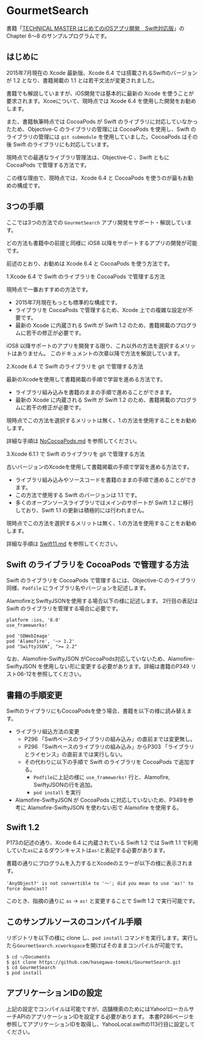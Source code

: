 # GourmetSearch
書籍「[TECHNICAL MASTER はじめてのiOSアプリ開発　Swift対応版](http://www.amazon.co.jp/dp/4798043656)」の Chapter 6〜8 のサンプルプログラムです。

## はじめに

2015年7月現在の Xcode 最新版、Xcode 6.4 では搭載されるSwiftのバージョンが 1.2 となり、書籍掲載の 1.1 とは若干文法が変更されました。

書籍でも解説していますが、iOS開発では基本的に最新の Xcode を使うことが要求されます。Xcoeについて、現時点では Xcode 6.4 を使用した開発をお勧めします。

また、書籍執筆時点では CocoaPods が Swift のライブラリに対応していなかったため、Objective-C のライブラリの管理には CocoaPods を使用し、Swift のライブラリの管理には ``git submodule`` を使用していました。CocoaPods はその後  Swift のライブラリにも対応しています。

現時点での最適なライブラリ管理法は、Objective-C 、Swift ともに CocoaPods で管理する方法です。

この様な理由で、現時点では、Xcode 6.4 と CocoaPods を使うのが最もお勧めの構成です。
 
## 3つの手順

ここでは3つの方法での ``GourmetSearch`` アプリ開発をサポート・解説しています。

どの方法も書籍中の前提と同様に iOS8 以降をサポートするアプリの開発が可能です。

前述のとおり、お勧めは Xcode 6.4 と CocoaPods を使う方法です。 

1.Xcode 6.4 で Swift のライブラリを CocoaPods で管理する方法

現時点で一番おすすめの方法です。

* 2015年7月現在もっとも標準的な構成です。
* ライブラリを CocoaPods で管理するため、Xcode 上での複雑な設定が不要です。
* 最新の Xcode に内蔵される Swift が Swift 1.2 のため、書籍掲載のプログラムに若干の修正が必要です。
 
iOS8 以降サポートのアプリを開発する限り、これ以外の方法を選択するメリットはありません。
このドキュメントの次章以降で方法を解説しています。
 
2.Xcode 6.4 で Swift のライブラリを git で管理する方法

最新のXcodeを使用して書籍掲載の手順で学習を進める方法です。

* ライブラリ組み込みを書籍のままの手順で進めることができます。
* 最新の Xcode に内蔵される Swift が Swift 1.2 のため、書籍掲載のプログラムに若干の修正が必要です。

現時点でこの方法を選択するメリットは無く、1.の方法を使用することをお勧めします。

詳細な手順は [NoCocoaPods.md](https://github.com/hasegawa-tomoki/GourmetSearch/blob/master/NoCocoaPods.md) を参照してください。

3.Xcode 6.1.1 で Swift のライブラリを git で管理する方法

古いバージョンのXcodeを使用して書籍掲載の手順で学習を進める方法です。

* ライブラリ組み込みやソースコードを書籍のままの手順で進めることができます。
* この方法で使用する Swift のバージョンは 1.1 です。
* 多くのオープンソースライブラリではメインのサポートが Swift 1.2 に移行しており、Swift 1.1 の更新は積極的には行われません。

現時点でこの方法を選択するメリットは無く、1.の方法を使用することをお勧めします。

詳細な手順は [Swift11.md](https://github.com/hasegawa-tomoki/GourmetSearch/blob/master/Swift11.md) を参照してください。


## Swift のライブラリを CocoaPods で管理する方法

Swift のライブラリを CocoaPods で管理するには、Objective-C のライブラリ同様、``Podfile`` にライブラリ名やバージョンを記述します。

AlamofireとSwiftyJSONを使用する場合以下の様に記述します。
2行目の表記は Swift のライブラリを管理する場合に必要です。

```
platform :ios, '8.0'
use_frameworks!

pod 'SDWebImage'
pod 'Alamofire', '~> 1.2'
pod "SwiftyJSON", ">= 2.2"
```

なお、Alamofire-SwiftyJSON がCocoaPods対応していないため、Alamofire-SwiftyJSON を使用しない形に変更する必要があります。詳細は書籍のP349 リスト06-12を参照してください。

## 書籍の手順変更

SwiftのライブラリにもCocoaPodsを使う場合、書籍を以下の様に読み替えます。

* ライブラリ組込方法の変更
  * P296 「Swiftベースのライブラリの組み込み」の直前までは変更無し。
  * P296 「Swiftベースのライブラリの組み込み」からP303 「ライブラリとライセンス」の直前までは実行しない。
  * その代わりに以下の手順で Swift のライブラリを CocoaPods で追加する。
    * ``Podfile``に上記の様に ``use_frameworks!`` 行と、Alamofire, SwiftyJSONの行を追加。
    * ``pod install`` を実行
* Alamofire-SwiftyJSON が CocoaPods に対応していないため、P349を参考に Alamofire-SwiftyJSON を使わない形で Alamofire を使用する。

## Swift 1.2

P173の記述の通り、Xcode 6.4 に内蔵されている Swift 1.2 では Swift 1.1 で利用していた``as``によるダウンキャストは``as!``と表記する必要があります。

書籍の通りにプログラムを入力するとXcodeのエラーが以下の様に表示されます。

``'AnyObject?' is not convertible to '〜'; did you mean to use 'as!' to force downcast?``

このとき、指摘の通りに ``as`` → ``as!`` と変更することで Swift 1.2 で実行可能です。

## このサンプルソースのコンパイル手順

リポジトリを以下の様に clone し、``pod install`` コマンドを実行します。実行したら``GourmetSearch.xcworkspace``を開けばそのままコンパイルが可能です。

```
$ cd ~/Documents
$ git clone https://github.com/hasegawa-tomoki/GourmetSearch.git
$ cd GourmetSearch
$ pod install
```

## アプリケーションIDの設定

上記の設定でコンパイルは可能ですが、店舗検索のためにはYahoo!ローカルサーチAPIのアプリケーションIDを設定する必要があります。 本書P286ページを参照してアプリケーションIDを取得し、YahooLocal.swiftの113行目に設定してください。
